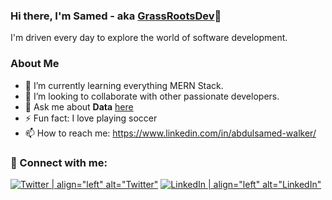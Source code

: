 ### Hi there, I'm Samed - aka [GrassRootsDev][website]👋

I'm driven every day to explore the world of software development.

### About Me

- 🌱 I’m currently learning everything MERN Stack.
- 👯 I’m looking to collaborate with other passionate developers.
- 💬 Ask me about **Data** [here](https://www.linkedin.com/in/abdulsamed-walker/)
- ⚡ Fun fact: I love playing soccer
- 📫 How to reach me: https://www.linkedin.com/in/abdulsamed-walker/

<!--
**ASamedWalker/ASamedWalker** is a ✨ _special_ ✨ repository because its `README.md` (this file) appears on your GitHub profile.

Here are some ideas to get you started:

- 🔭 I’m currently working on ...
- 🤔 I’m looking for help with ...
- 😄 Pronouns: ...
-->

### 🤝 Connect with me:
<!-- [<img align="left" alt="codeSTACKr | Twitter" width="22px" src="https://cdn.jsdelivr.net/npm/simple-icons@v3/icons/twitter.svg" />][twitter]
[<img align="left" alt="codeSTACKr | LinkedIn" width="22px" src="https://cdn.jsdelivr.net/npm/simple-icons@v3/icons/linkedin.svg" />][linkedin] -->

[![Twitter | align="left" alt="Twitter"](https://img.shields.io/badge/Twitter-1DA1F2?style=for-the-badge&logo=twitter&logoColor=white)][Twitter]
[![LinkedIn | align="left" alt="LinkedIn"](https://img.shields.io/badge/LinkedIn-0077B5?style=for-the-badge&logo=linkedin&logoColor=white)][Linkedin]



[website]:https://asamedwalker.github.io/grassrootsdev-homepage/
[twitter]: https://twitter.com/GrassRoots_Dev
[linkedIn]:https://www.linkedin.com/in/abdulsamed-walker/
[vscode]:https://code.visualstudio.com/
[html]:https://developer.mozilla.org/en-US/docs/Web/HTML
[css]:https://developer.mozilla.org/en-US/docs/Web/CSS
[jscript]:https://developer.mozilla.org/en-US/docs/Web/JavaScript
[reactjs]:https://reactjs.org/
[Nodejs]:https://nodejs.org/en/
[Git]:https://git-scm.com/
[GitHub]:https://github.com/ASamedWalker
[Terminal]:https://docs.microsoft.com/en-us/windows/terminal/
[Expressjs]:https://expressjs.com/
[npm]:https://www.npmjs.com/
[firebase]:https://firebase.google.com/
[mongodb]:https://asamedwalker.github.io/MastermindGame/
[mysql]:https://asamedwalker.github.io/MastermindGame/
[sublime]:https://www.sublimetext.com/
